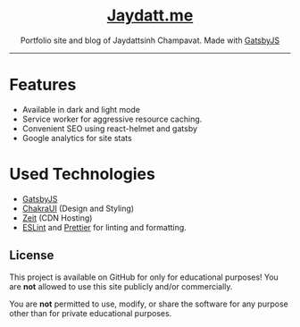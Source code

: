 <h1 align="center">
  <a href="https://jaydatt.me">Jaydatt.me</a>
</h1>
<p align="center">Portfolio site and blog of Jaydattsinh Champavat. Made with <a href="https://www.gatsbyjs.org">GatsbyJS</a></p>

---
# Features
 - Available in dark and light mode
 - Service worker for aggressive resource caching.
 - Convenient SEO using react-helmet and gatsby
 - Google analytics for site stats

# Used Technologies
 - [GatsbyJS](https://www.gatsbyjs.org)
 - [ChakraUI](https://chakra-ui.com/) (Design and Styling)
 - [Zeit](https://www.zeit.co) (CDN Hosting)
 - [ESLint](https://eslint.org/) and [Prettier](https://prettier.io/) for linting and formatting. 
 
## License

This project is available on GitHub for only for educational purposes! You are **not** allowed to use this site publicly and/or commercially.

You are **not** permitted to use, modify, or share the software for any purpose other than for private educational purposes.
